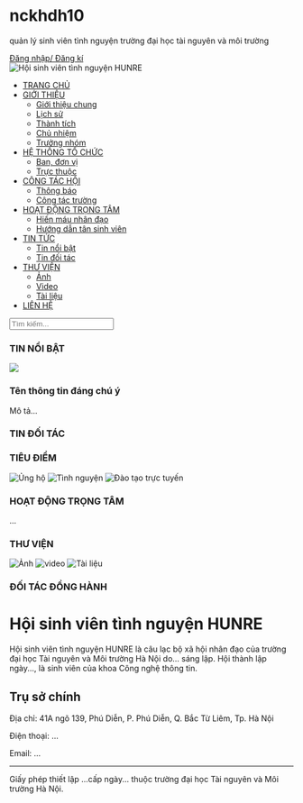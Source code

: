 # nckhdh10
quản lý sinh viên tình nguyện trường đại học tài nguyên và môi trường
<!DOCTYPE html>
<html lang="en">
  <head>
      <meta charset="UTF-8">
      <link rel="stylesheet" href="style.css" type="text/css">
      <meta name="viewport" content="width=device-width, initial-scale=1, shrink-to-fit=no">
      <title>Hội sinh viên tình nguyện HUNRE</title>
  </head>
  <body>
      <div class="header">
          <div class="topbar">
              <div class="container">
                  <div class="dang-nhap-dang-ki"><a href="#"> Đăng nhập/ Đăng kí</a></div>
                  <div class="logo">
                      <img src="https://i.imgur.com/dbR72r8.jpg" alt="Hội sinh viên tình nguyện HUNRE">
                  </div>
              </div>
          </div>
          <nav class="navbar">
              <div class="container">
                 <ul class="navbar-nav">
                    <li class="nav-item"><a href="#home"> TRANG CHỦ</a></li>
                    <li class="nav-item-dropdown"><a href="#home"> GIỚI THIỆU</a>
                        <ul class="dropdown-menu">
                            <li class="nav-item"><a href="#"> Giới thiệu chung</a></li>
                            <li class="nav-item"><a href="#"> Lịch sử</a></li>
                            <li class="nav-item"><a href="#"> Thành tích</a></li>
                            <li class="nav-item"><a href="#"> Chủ nhiệm</a></li>
                            <li class="nav-item"><a href="#"> Trưởng nhóm</a></li>
                        </ul>
                    </li>
                    <li class="nav-item-dropdown"><a href="#home"> HỆ THỐNG TỔ CHỨC</a>  
                      <ul class="dropdown-menu">
                          <li class="nav-item"><a href="#"> Ban, đơn vị</a></li>
                          <li class="nav-item"><a href="#"> Trực thuộc</a></li>
                      </ul>
                  </li>
                  <li class="nav-item-dropdown"><a href="#home"> CÔNG TÁC HỘI</a>  
                      <ul class="dropdown-menu">
                          <li class="nav-item"><a href="#"> Thông báo</a></li>
                          <li class="nav-item"><a href="#"> Công tác trường</a></li>
                      </ul>
                  </li>
                  <li class="nav-item-dropdown"><a href="#home"> HOẠT ĐỘNG TRỌNG TÂM</a>  
                      <ul class="dropdown-menu">
                          <li class="nav-item"><a href="#"> Hiến máu nhân đạo</a></li>
                          <li class="nav-item"><a href="#"> Hướng dẫn tân sinh viên</a></li>
                      </ul>
                  </li>
                  <li class="nav-item-dropdown"><a href="#home"> TIN TỨC</a>  
                      <ul class="dropdown-menu">
                          <li class="nav-item"><a href="#"> Tin nổi bật</a></li>
                          <li class="nav-item"><a href="#"> Tin đối tác</a></li>
                      </ul>
                  </li>
                  <li class="nav-item-dropdown"><a href="#home"> THƯ VIỆN</a> 
                      <ul class="dropdown-menu">
                          <li class="nav-item"><a href="#"> Ảnh</a></li>
                          <li class="nav-item"><a href="#"> Video</a></li>
                          <li class="nav-item"><a href="#"> Tài liệu</a></li>
                      </ul>
                  </li>
                  <li class="nav-item"><a href="#home"> LIÊN HỆ</a></li>
                </ul>
              </div>
            </nav>
        </div>
        <div class="breakingy">
          <div class="container">  
            <div class="row align-items-center">  
                <div class="col-xl-9 col-12">  
                    <div class="marquee">
                        <div style="width: 100000px; transform: translateX(0px); animation: 41.3787s linear 0s infinite normal none running marqueeAnimation-9636934;" class="js-marquee-wrapper">
                            <div class="js-marquee" style="margin-right: 100px; float: left;">
                            </div>
                            <div class="js-marquee" style="margin-right: 100px; float: left;">
                            </div>
                        </div>
                    </div>  
                </div>  
                <div class="form-search">  
                    <div class="input-group input-group-sm">  
                        <input class="tim-kiem" type="search" placeholder="Tìm kiếm...">
                    </div>  
                </div>
            </div>  
          </div>
        </div>
        <div class="container">
            <div class="tin-noi-bat">
                <h3> TIN NỔI BẬT</h3>
                <img src="https://scontent.fhan2-4.fna.fbcdn.net/v/t1.15752-9/260077523_1885223581662565_3302699412375791016_n.jpg?stp=dst-jpg_s600x600&_nc_cat=103&ccb=1-5&_nc_sid=aee45a&_nc_ohc=FjNnxi2f7-gAX-uK1iV&_nc_ht=scontent.fhan2-4.fna&oh=03_AVKEj68IfpZjategEP2ASE9CmfeRkhkR8X2dKg50XrEAjQ&oe=623EEE6D">
                <h3> Tên thông tin đáng chú ý</h3>
                <p> Mô tả...</p>
            </div>
            <div class="tin-doi-tac">
                <h3> TIN ĐỐI TÁC</h3>
            </div>
            <div class="tieu-diem">
                <h3> TIÊU ĐIỂM</h3>
            </div>
        </div>
        <div class="site-tool">
            <img src="https://imgur.com/cTU9N7U.jpg" alt="Ủng hộ">
            <img src="https://imgur.com/dljtprl.jpg" alt="Tình nguyện">
            <img src="https://imgur.com/jtRO11p.jpg" alt="Đào tạo trực tuyến">
        </div>
        <div class="page-title">
            <h3>HOẠT ĐỘNG TRỌNG TÂM</h3>
            <p>...</p>
        </div>
        <div site-tool>
            <h3>THƯ VIỆN</h3>
            <img src="https://imgur.com/8YjKXn3.jpg" alt="Ảnh">
            <img src="https://imgur.com/NcNJ8OI.jpg" alt="video">
            <img src="https://imgur.com/DhahWsA.jpg" alt="Tài liệu">
        </div>
        <div class="page-title">
            <h3>ĐỐI TÁC ĐỒNG HÀNH</h3>
        </div>
        <div class="footer">  
          <div class="footer-top">  
            <div class="container">  
              <div class="row mx-xl-n4">  
                <div class="col-md-4 col-12 px-xl-4">  
                  <h1 class="cols-title text-uppercase">  Hội sinh viên tình nguyện HUNRE</h1>  
                  <div class="post-body text-white">  
                      Hội sinh viên tình nguyện HUNRE là câu lạc bộ xã hội nhân đạo của trường đại học Tài nguyên và Môi trường Hà Nội do... sáng lập. Hội thành lập ngày..., là sinh viên của khoa Công nghệ thông tin. 
                  </div>  
                </div>  
                <div class="col-md-4 col-12 px-xl-4">  
                  <h2 class="cols-title text-uppercase">  Trụ sở chính </h2>  
                  <div class="post-body text-white">  <p>Địa chỉ: 41A ngõ 139, Phú Diễn, P. Phú Diễn, Q. Bắc Từ Liêm, Tp. Hà Nội</p>   
                     <p>Điện thoại: ...</p>
                    <p>Email: ...</p>   
                  </div>  
                </div>  
              </div>  
            </div>  
          </div>  
          <div class="footer-bottom"> 
            <div class="container">  
              <hr>  
              <div class="text-white pb-xl-3 text-center align-middle">  
                Giấy phép thiết lập ...cấp ngày... thuộc trường đại học Tài nguyên và Môi trường Hà Nội.
              </div>
            </div>
          </div>
        </div>
    </body>
</html>
